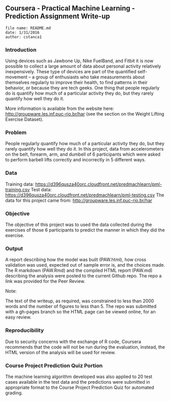 ## Coursera - Practical Machine Learning - Prediction Assignment Write-up

```
file name: README.md
date: 1/31/2016
author: cstanca1
```

### Introduction

Using devices such as Jawbone Up, Nike FuelBand, and Fitbit it is now possible to collect a large amount of data about personal activity relatively inexpensively. These type of devices are part of the quantified self-movement – a group of enthusiasts who take measurements about themselves regularly to improve their health, to find patterns in their behavior, or because they are tech geeks. One thing that people regularly do is quantify how much of a particular activity they do, but they rarely quantify how well they do it. 

More information is available from the website here: http://groupware.les.inf.puc-rio.br/har (see the section on the Weight Lifting Exercise Dataset).

### Problem

People regularly quantify how much of a particular activity they do, but they rarely quantify how well they do it. In this project, data from accelerometers on the belt, forearm, arm, and dumbell of 6 participants which were asked to perform barbell lifts correctly and incorrectly in 5 different ways. 

### Data

Training data: https://d396qusza40orc.cloudfront.net/predmachlearn/pml-training.csv
Test data: https://d396qusza40orc.cloudfront.net/predmachlearn/pml-testing.csv
The data for this project came from: http://groupware.les.inf.puc-rio.br/har

### Objective

The objective of this project was to used the data collected during the exercises of those 6 participants to predict the manner in which they did the exercise.

### Output

A report describing how the model was built (PAW.html), how cross validation was used, expected out of sample error is, and the choices made. The R markdown (PAW.Rmd) and the compiled HTML report (PAW.md) describing the analysis were posted to the current Github repo. The repo a link was provided for the Peer Review. 

Note:

The text of the writeup, as required, was constrained to less than 2000 words and the number of figures to less than 5. The repo was submitted with a gh-pages branch so the HTML page can be viewed online, for an easy review.

### Reproducibility

Due to security concerns with the exchange of R code, Coursera recommends that the code will not be run during the evaluation, instead, the HTML version of the analysis will be used for review.

### Course Project Prediction Quiz Portion

The machine learning algorithm developed was also applied to 20 test cases available in the test data and the predictions were submitted in appropriate format to the Course Project Prediction Quiz for automated grading.
